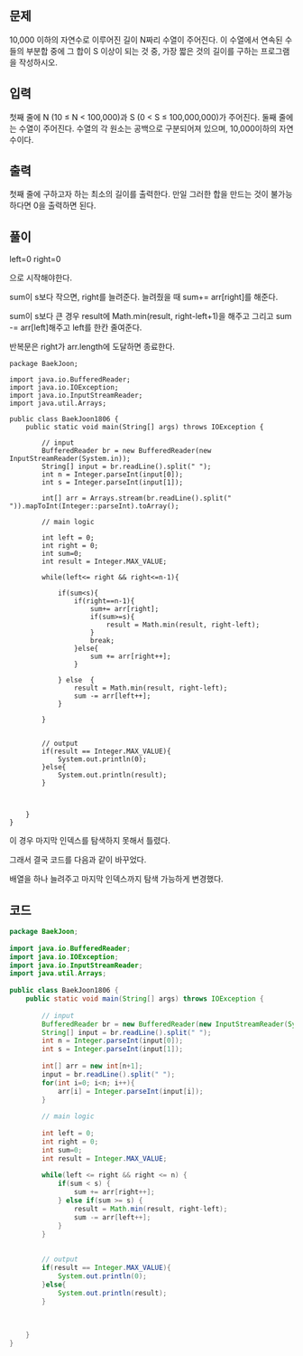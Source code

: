 ## 문제

10,000 이하의 자연수로 이루어진 길이 N짜리 수열이 주어진다. 이 수열에서 연속된 수들의 부분합 중에 그 합이 S 이상이 되는 것 중, 가장 짧은 것의 길이를 구하는 프로그램을 작성하시오.

## 입력

첫째 줄에 N (10 ≤ N < 100,000)과 S (0 < S ≤ 100,000,000)가 주어진다. 둘째 줄에는 수열이 주어진다. 수열의 각 원소는 공백으로 구분되어져 있으며, 10,000이하의 자연수이다.

## 출력

첫째 줄에 구하고자 하는 최소의 길이를 출력한다. 만일 그러한 합을 만드는 것이 불가능하다면 0을 출력하면 된다.

## 풀이

left=0
right=0

으로 시작해야한다.

sum이 s보다 작으면, right를 늘려준다.
늘려줬을 때 sum+= arr\[right]를 해준다.

sum이 s보다 큰 경우 
result에 Math.min(result, right-left+1)을 해주고
그리고 sum -= arr\[left]해주고
left를 한칸 줄여준다.

반복문은 right가 arr.length에 도달하면 종료한다.



```
package BaekJoon;  
  
import java.io.BufferedReader;  
import java.io.IOException;  
import java.io.InputStreamReader;  
import java.util.Arrays;  
  
public class BaekJoon1806 {  
    public static void main(String[] args) throws IOException {  
  
        // input  
        BufferedReader br = new BufferedReader(new InputStreamReader(System.in));  
        String[] input = br.readLine().split(" ");  
        int n = Integer.parseInt(input[0]);  
        int s = Integer.parseInt(input[1]);  
  
        int[] arr = Arrays.stream(br.readLine().split(" ")).mapToInt(Integer::parseInt).toArray();  
  
        // main logic  
  
        int left = 0;  
        int right = 0;  
        int sum=0;  
        int result = Integer.MAX_VALUE;  
  
        while(left<= right && right<=n-1){  
  
            if(sum<s){  
                if(right==n-1){  
                    sum+= arr[right];  
                    if(sum>=s){  
                        result = Math.min(result, right-left);  
                    }  
                    break;  
                }else{  
                    sum += arr[right++];  
                }  
  
            } else  {  
                result = Math.min(result, right-left);  
                sum -= arr[left++];  
            }  
  
        }  
  
  
        // output  
        if(result == Integer.MAX_VALUE){  
            System.out.println(0);  
        }else{  
            System.out.println(result);  
        }  
  
  
  
    }  
}
```

이 경우 마지막 인덱스를 탐색하지 못해서 틀렸다.

그래서 결국 코드를 다음과 같이 바꾸었다.

배열을 하나 늘려주고 마지막 인덱스까지 탐색 가능하게 변경했다.

## 코드


```java
package BaekJoon;  
  
import java.io.BufferedReader;  
import java.io.IOException;  
import java.io.InputStreamReader;  
import java.util.Arrays;  
  
public class BaekJoon1806 {  
    public static void main(String[] args) throws IOException {  
  
        // input  
        BufferedReader br = new BufferedReader(new InputStreamReader(System.in));  
        String[] input = br.readLine().split(" ");  
        int n = Integer.parseInt(input[0]);  
        int s = Integer.parseInt(input[1]);  
  
        int[] arr = new int[n+1];  
        input = br.readLine().split(" ");  
        for(int i=0; i<n; i++){  
            arr[i] = Integer.parseInt(input[i]);  
        }  
  
        // main logic  
  
        int left = 0;  
        int right = 0;  
        int sum=0;  
        int result = Integer.MAX_VALUE;  
  
        while(left <= right && right <= n) {  
            if(sum < s) {  
                sum += arr[right++];  
            } else if(sum >= s) {  
                result = Math.min(result, right-left);  
                sum -= arr[left++];  
            }  
        }  
  
  
        // output  
        if(result == Integer.MAX_VALUE){  
            System.out.println(0);  
        }else{  
            System.out.println(result);  
        }  
  
  
  
    }  
}
```